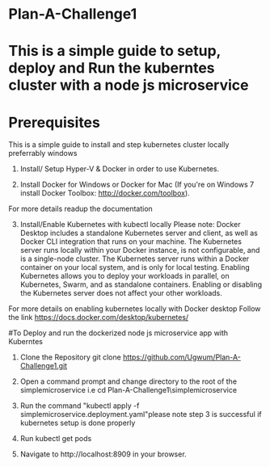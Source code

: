 # Plan-A-Challenge1

# This is a simple guide to setup, deploy and Run the kuberntes cluster with a node js microservice

# Prerequisites
 
This is a simple guide to install and step kubernetes cluster locally preferrably windows 

1. Install/ Setup Hyper-V & Docker in order to use Kubernetes.

2. Install Docker for Windows or Docker for Mac (If you're on Windows 7 install Docker Toolbox: http://docker.com/toolbox).

For more details readup the documentation

3. Install/Enable Kubernetes with kubectl locally
  Please note:
  Docker Desktop includes a standalone Kubernetes server and client, as well as Docker CLI integration that runs on your machine. 
  The Kubernetes server runs locally within your Docker instance, is not configurable, and is a single-node cluster.
  The Kubernetes server runs within a Docker container on your local system, and is only for local testing. Enabling Kubernetes allows you to deploy your workloads in parallel, on Kubernetes, Swarm, and as standalone containers. 
  Enabling or disabling the Kubernetes server does not affect your other workloads.

For more details on enabling kubernetes locally with Docker desktop Follow the link https://docs.docker.com/desktop/kubernetes/


#To Deploy and run the dockerized node js microservice app with Kuberntes 

 
1. Clone the Repository  git clone https://github.com/Ugwum/Plan-A-Challenge1.git

2. Open a command prompt  and change directory to the root of the simplemicroservice i.e cd  Plan-A-Challenge1\simplemicroservice 

3. Run the command "kubectl apply -f simplemicroservice.deployment.yaml"please note step 3 is successful if kubernetes setup is done properly
 
4. Run kubectl get pods
 
5. Navigate to http://localhost:8909 in your browser.